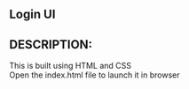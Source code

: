 ## Login UI

## DESCRIPTION: 
This is built using HTML and CSS  
Open the index.html file to launch it in browser
